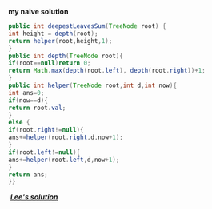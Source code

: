 **my naive solution**
```java
public int deepestLeavesSum(TreeNode root) {
int height = depth(root);
return helper(root,height,1);
}
public int depth(TreeNode root){
if(root==null)return 0;
return Math.max(depth(root.left), depth(root.right))+1;
}
public int helper(TreeNode root,int d,int now){
int ans=0;
if(now==d){
return root.val;
}
else {
if(root.right!=null){
ans+=helper(root.right,d,now+1);
}
if(root.left!=null){
ans+=helper(root.left,d,now+1);
}
return ans;
}}
```
​
***[Lee's solution](https://leetcode.com/problems/deepest-leaves-sum/discuss/463239/JavaC%2B%2BPython-Level-Traversal)***